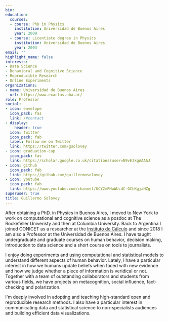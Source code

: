 ```yaml
---
bio: 
education:
  courses:
  - course: PhD in Physics
    institution: Universidad de Buenos Aires
    year: 2009
  - course: Licentiate degree in Physics
    institution: Universidad de Buenos Aires
    year: 2003
email: ""
highlight_name: false
interests:
- Data Science
- Behavioral and Cognitive Science
- Reproducible Research
- Online Experiments
organizations:
- name: Universidad de Buenos Aires
  url: https://www.exactas.uba.ar/
role: Professor
social:
- icon: envelope
  icon_pack: fas
  link: /#contact
- display:
    header: true
  icon: twitter
  icon_pack: fab
  label: Follow me on Twitter
  link: https://twitter.com/gsolovey
- icon: graduation-cap
  icon_pack: fas
  link: https://scholar.google.co.uk/citations?user=N9vE3kgAAAAJ
- icon: github
  icon_pack: fab
  link: https://github.com/guillermosolovey
- icon: youtube
  icon_pack: fab
  link: https://www.youtube.com/channel/UCY2mPNwWUcdC-GChKgjaHZg
superuser: true
title: Guillermo Solovey
---
```


After obtaining a PhD. in Physics in Buenos Aires, I moved to New York to work on computational and 
cognitive science as a posdoc at The Rockefeller Univeristy and then at Columbia University. Back to
Argentina I joined CONICET as a researcher at the [Instituto de Cálculo](http://www.ic.fcen.uba.ar) and
since 2018 I am also a Professor at the Universidad de Buenos Aires. I have taught undergraduate and
graduate courses on human behavior, decision making, introduction to data science and a short course
on tools to journalists.

I enjoy doing experiments and using computational and statistical models to understand different 
aspects of human behavior. Lately, I have a particular interest in how we humans update beliefs when 
faced with new evidence and how we judge whether a piece of information is veridical or not. 
Together with a team of outstanding collaborators and students from various fields, we have projects 
on metacognition, social influence, fact-checking and polarization. 

I'm  deeply involved in adopting and teaching high-standard open and reproducible research methods.
I also have a particular interest in communicating data and statistical science to non-specialists
audiences and building efficient data visualizations.

